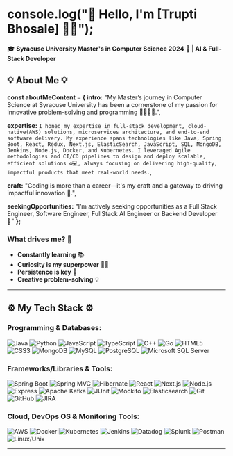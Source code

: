 # console.log("👋 Hello, I'm [Trupti Bhosale] 👨‍💻");

🎓 **Syracuse University Master's in Computer Science 2024** 🍊 | **AI & Full-Stack Developer**  

## 💡 About Me 💡

<strong>const aboutMeContent = {
intro:</strong> "My Master’s journey in Computer Science at Syracuse University has been a cornerstone of my passion for innovative problem-solving and programming 👩🏻‍💻🍊.",
  
  <strong>expertise:</strong> `I honed my expertise in full-stack development, cloud-native(AWS) solutions, microservices architecture, and end-to-end software delivery. My experience spans technologies like Java, Spring Boot, React, Redux, Next.js, ElasticSearch, JavaScript, SQL, MongoDB, Jenkins, Node.js, Docker, and Kubernetes. I leveraged Agile methodologies and CI/CD pipelines to design and deploy scalable, efficient solutions ⚙️💻, always focusing on delivering high-quality, impactful products that meet real-world needs.`,
  
  <strong>craft:</strong> "Coding is more than a career—it's my craft and a gateway to driving impactful innovation 🚀.",
  
  <strong>seekingOpportunities:</strong> "I’m actively seeking opportunities as a Full Stack Engineer, Software Engineer, FullStack AI Engineer or Backend Developer 🌱"
<strong>};</strong>

### What drives me? 🚀
- **Constantly learning** 📚
- **Curiosity is my superpower** 🕵️‍♂️ 
- **Persistence is key** 🔑 
- **Creative problem-solving** 💡
---

## ⚙️ My Tech Stack ⚙️

### Programming & Databases:
![Java](https://img.shields.io/badge/Java-%23F7DF1E?style=flat&logo=java&logoColor=white) ![Python](https://img.shields.io/badge/Python-%233776AB?style=flat&logo=python&logoColor=white) ![JavaScript](https://img.shields.io/badge/JavaScript-%23F7DF1E?style=flat&logo=javascript&logoColor=white) ![TypeScript](https://img.shields.io/badge/TypeScript-%232F77B6?style=flat&logo=typescript&logoColor=white) ![C++](https://img.shields.io/badge/C++-%2300599C?style=flat&logo=cplusplus&logoColor=white) ![Go](https://img.shields.io/badge/Go-%2300ADD8?style=flat&logo=go&logoColor=white) ![HTML5](https://img.shields.io/badge/HTML5-%23E44D26?style=flat&logo=html5&logoColor=white) ![CSS3](https://img.shields.io/badge/CSS3-%231572B6?style=flat&logo=css3&logoColor=white) ![MongoDB](https://img.shields.io/badge/MongoDB-%2347A248?style=flat&logo=mongodb&logoColor=white) ![MySQL](https://img.shields.io/badge/MySQL-%2300f?style=flat&logo=mysql&logoColor=white) ![PostgreSQL](https://img.shields.io/badge/PostgreSQL-%2331578D?style=flat&logo=postgresql&logoColor=white) ![Microsoft SQL Server](https://img.shields.io/badge/Microsoft%20SQL%20Server-%23cc2927?style=flat&logo=microsoftsqlserver&logoColor=white)

### Frameworks/Libraries & Tools:
![Spring Boot](https://img.shields.io/badge/Spring%20Boot-%236DB33F?style=flat&logo=springboot&logoColor=white) ![Spring MVC](https://img.shields.io/badge/Spring%20MVC-%236DB33F?style=flat&logo=spring&logoColor=white) ![Hibernate](https://img.shields.io/badge/Hibernate-%23243C5B?style=flat&logo=hibernate&logoColor=white) ![React](https://img.shields.io/badge/React-%2361DAFB?style=flat&logo=react&logoColor=black) ![Next.js](https://img.shields.io/badge/Next.js-%23000000?style=flat&logo=nextdotjs&logoColor=white) ![Node.js](https://img.shields.io/badge/Node.js-%2361DAFB?style=flat&logo=node.js&logoColor=black) ![Express](https://img.shields.io/badge/Express-%23404D59?style=flat&logo=express&logoColor=white) ![Apache Kafka](https://img.shields.io/badge/Apache%20Kafka-%23F5A623?style=flat&logo=apachekafka&logoColor=white) ![JUnit](https://img.shields.io/badge/JUnit-%23BBF64A?style=flat&logo=junit&logoColor=white) ![Mockito](https://img.shields.io/badge/Mockito-%23006492?style=flat&logo=mockito&logoColor=white) ![Elasticsearch](https://img.shields.io/badge/Elasticsearch-%23004700?style=flat&logo=elasticsearch&logoColor=white) ![Git](https://img.shields.io/badge/Git-%23F14C28?style=flat&logo=git&logoColor=white) ![GitHub](https://img.shields.io/badge/GitHub-%23121011?style=flat&logo=github&logoColor=white) ![JIRA](https://img.shields.io/badge/JIRA-%230A0A8E?style=flat&logo=jira&logoColor=white)

### Cloud, DevOps OS & Monitoring Tools:
![AWS](https://img.shields.io/badge/AWS-%23FF9900?style=flat&logo=amazonaws&logoColor=white) ![Docker](https://img.shields.io/badge/Docker-%232496ED?style=flat&logo=docker&logoColor=white) ![Kubernetes](https://img.shields.io/badge/Kubernetes-%232496ED?style=flat&logo=kubernetes&logoColor=white) ![Jenkins](https://img.shields.io/badge/Jenkins-%23F2F2F2?style=flat&logo=jenkins&logoColor=black) ![Datadog](https://img.shields.io/badge/Datadog-%23FF5C35?style=flat&logo=datadog&logoColor=white) ![Splunk](https://img.shields.io/badge/Splunk-%230E3A8E?style=flat&logo=splunk&logoColor=white) ![Postman](https://img.shields.io/badge/Postman-%23FF6C37?style=flat&logo=postman&logoColor=white) ![Linux/Unix](https://img.shields.io/badge/Linux/Unix-%23FCC624?style=flat&logo=linux&logoColor=black)

---


